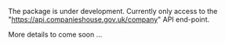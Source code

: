 The package is under development. Currently only access to the "https://api.companieshouse.gov.uk/company" API end-point.

More details to come soon ...
